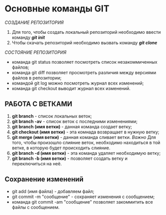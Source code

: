 # Основные команды GIT
*СОЗДАНИЕ РЕПОЗИТОРИЯ*
1. Для того, чтобы создать локальный репозиторий необходимо ввести команду _**git init**_
2. Чтобы скачать репозиторий необходимо вызвать команду _**git clone**_

*СОСТОЯНИЕ РЕПОЗИТОРИЯ*
- команда git status позволяет посмотреть список незакоммиченных файлов;
- команда git diff позволяет просмотреть различия между версиями файлов в репозитории;
- командой git log можно посмотреть журнал всех изменений;
- команда git checkout выводит журнал всех изменений.

## РАБОТА С ВЕТКАМИ

1. **git branch** - список локальных веток;
2. **git branch -av** - список веток с последними изменениями;
3. **git branch (имя ветки)** - данная команда создает ветку;
4. **git checkout (имя ветки)** - эта комнада возвращает в нужную ветку;
5. **git merge (имя ветки)** - данная команда сливает ветки. _Важно_ Для того, чтобы произошло слияние веток, необходимо находиться в той ветке, в которую будет происходить слияние.
6. **git branch -d (имя ветки)** - эта команда удаляет необходимую ветку;
7. **git branch -b (имя ветки)** - позволяет создать ветку и переключиться на неё.

## Сохранение изменений

* git add (имя файла) - добавляем файл;
* git commit -m "сообщение" - сохраняет изменения с сообщением;
* команда git commit -am "сообщение" позволяет закоммитить все файлы с сообщением.


